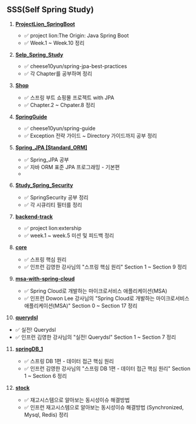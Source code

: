 ## SSS(Self Spring Study)

1. [**ProjectLion_SpringBoot**](https://github.com/yoon-youngjin/SSS/tree/main/ProjectLion_SpringBoot)
    - :white_check_mark: project lion:The Origin: Java Spring Boot
    - :white_check_mark: Week.1 ~ Week.10 정리 

2. [**Selp_Spring_Study**](https://github.com/yoon-youngjin/SSS/tree/main/Selp_Spring_Study)
   - :white_check_mark: cheese10yun/spring-jpa-best-practices
   - :white_check_mark: 각 Chapter를 공부하며 정리

3. [**Shop**](https://github.com/yoon-youngjin/SSS/tree/main/Shop)
   - :white_check_mark: 스프링 부트 쇼핑몰 프로젝트 with JPA
   - :white_check_mark: Chapter.2 ~ Chpater.8 정리

4. [**SpringGuide**](https://github.com/yoon-youngjin/SSS/tree/main/SpringGuide)
   - :white_check_mark: cheese10yun/spring-guide
   - :white_check_mark: Exception 전략 가이드 ~ Directory 가이드까지 공부 정리 

5. [**Spring_JPA [Standard_ORM]**](https://github.com/yoon-youngjin/SSS/tree/main/Spring_JPA%20%5BStandard_ORM%5D)
   - :white_check_mark: Spring_JPA 공부
   - :white_check_mark: 자바 ORM 표준 JPA 프로그래밍 - 기본편
   - 
6. [**Study_Spring_Security**](https://github.com/yoon-youngjin/SSS/tree/main/Study_Spring_Security)
   - :white_check_mark: SpringSecurity 공부 정리
   - :white_check_mark: 각 시큐리티 필터를 정리 

7. [**backend-track**](https://github.com/yoon-youngjin/SSS/tree/main/backend-track)
   - :white_check_mark: project lion:extership
   - :white_check_mark: week.1 ~ week.5 미션 및 피드백 정리
   
8. [**core**](https://github.com/yoon-youngjin/SSS/tree/main/core)
   - :white_check_mark: 스프링 핵심 원리
   - :white_check_mark: 인프런 김영한 강사님의 "스프링 핵심 원리" Section 1 ~ Section 9 정리

9. [**msa-with-spring-cloud**](https://github.com/yoon-youngjin/SSS/tree/main/core)
   - :white_check_mark: Spring Cloud로 개발하는 마이크로서비스 애플리케이션(MSA)
   - :white_check_mark: 인프런 Dowon Lee 강사님의 "Spring Cloud로 개발하는 마이크로서비스 애플리케이션(MSA)" Section 0 ~ Section 17 정리

10. [**querydsl**](https://github.com/yoon-youngjin/SSS/tree/main/querydsl)
   - :white_check_mark: 실전! Querydsl
   - :white_check_mark: 인프런 김영한 강사님의 "실전! Querydsl" Section 1 ~ Section 7 정리


11. [**springDB_1**](https://github.com/yoon-youngjin/SSS/tree/main/springDB_1)
    - :white_check_mark: 스프링 DB 1편 - 데이터 접근 핵심 원리
    - :white_check_mark: 인프런 김영한 강사님의 "스프링 DB 1편 - 데이터 접근 핵심 원리" Section 1 ~ Section 6 정리



12. [**stock**](https://github.com/yoon-youngjin/SSS/tree/main/stock)
    - :white_check_mark: 재고시스템으로 알아보는 동시성이슈 해결방법
    - :white_check_mark: 인프런 재고시스템으로 알아보는 동시성이슈 해결방법 (Synchronized, Mysql, Redis) 정리
